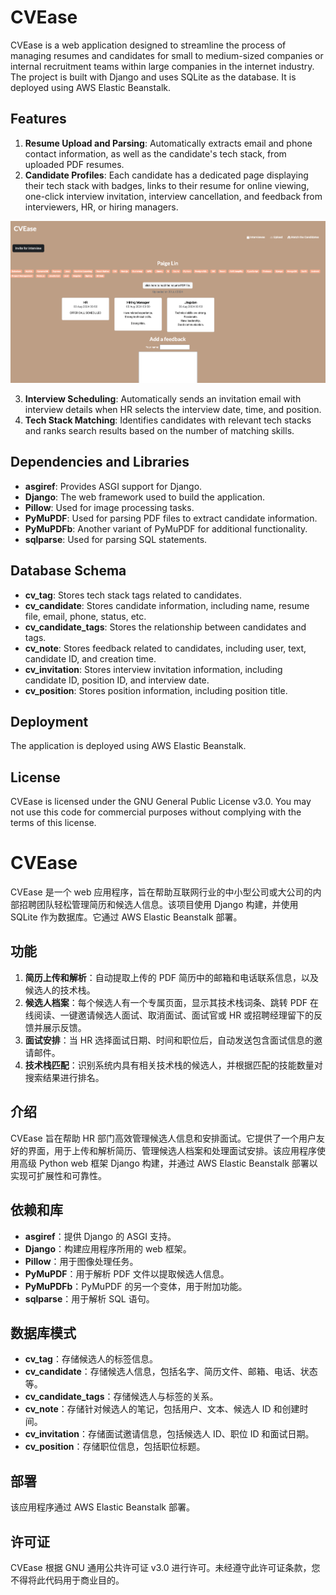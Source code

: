 # CVEase

CVEase is a web application designed to streamline the process of managing resumes and candidates for small to medium-sized companies or internal recruitment teams within large companies in the internet industry. The project is built with Django and uses SQLite as the database. It is deployed using AWS Elastic Beanstalk.

## Features

1. **Resume Upload and Parsing**: Automatically extracts email and phone contact information, as well as the candidate's tech stack, from uploaded PDF resumes.
2. **Candidate Profiles**: Each candidate has a dedicated page displaying their tech stack with badges, links to their resume for online viewing, one-click interview invitation, interview cancellation, and feedback from interviewers, HR, or hiring managers.

![Candidate profile page](images/cv-detail-page.png)

3. **Interview Scheduling**: Automatically sends an invitation email with interview details when HR selects the interview date, time, and position.
4. **Tech Stack Matching**: Identifies candidates with relevant tech stacks and ranks search results based on the number of matching skills.


## Dependencies and Libraries

- **asgiref**: Provides ASGI support for Django.
- **Django**: The web framework used to build the application.
- **Pillow**: Used for image processing tasks.
- **PyMuPDF**: Used for parsing PDF files to extract candidate information.
- **PyMuPDFb**: Another variant of PyMuPDF for additional functionality.
- **sqlparse**: Used for parsing SQL statements.

## Database Schema

- **cv_tag**: Stores tech stack tags related to candidates.
- **cv_candidate**: Stores candidate information, including name, resume file, email, phone, status, etc.
- **cv_candidate_tags**: Stores the relationship between candidates and tags.
- **cv_note**: Stores feedback related to candidates, including user, text, candidate ID, and creation time.
- **cv_invitation**: Stores interview invitation information, including candidate ID, position ID, and interview date.
- **cv_position**: Stores position information, including position title.

## Deployment

The application is deployed using AWS Elastic Beanstalk. 

## License

CVEase is licensed under the GNU General Public License v3.0. You may not use this code for commercial purposes without complying with the terms of this license.

# CVEase

CVEase 是一个 web 应用程序，旨在帮助互联网行业的中小型公司或大公司的内部招聘团队轻松管理简历和候选人信息。该项目使用 Django 构建，并使用 SQLite 作为数据库。它通过 AWS Elastic Beanstalk 部署。

## 功能

1. **简历上传和解析**：自动提取上传的 PDF 简历中的邮箱和电话联系信息，以及候选人的技术栈。
2. **候选人档案**：每个候选人有一个专属页面，显示其技术栈词条、跳转 PDF 在线阅读、一键邀请候选人面试、取消面试、面试官或 HR 或招聘经理留下的反馈并展示反馈。
3. **面试安排**：当 HR 选择面试日期、时间和职位后，自动发送包含面试信息的邀请邮件。
4. **技术栈匹配**：识别系统内具有相关技术栈的候选人，并根据匹配的技能数量对搜索结果进行排名。

## 介绍

CVEase 旨在帮助 HR 部门高效管理候选人信息和安排面试。它提供了一个用户友好的界面，用于上传和解析简历、管理候选人档案和处理面试安排。该应用程序使用高级 Python web 框架 Django 构建，并通过 AWS Elastic Beanstalk 部署以实现可扩展性和可靠性。

## 依赖和库

- **asgiref**：提供 Django 的 ASGI 支持。
- **Django**：构建应用程序所用的 web 框架。
- **Pillow**：用于图像处理任务。
- **PyMuPDF**：用于解析 PDF 文件以提取候选人信息。
- **PyMuPDFb**：PyMuPDF 的另一个变体，用于附加功能。
- **sqlparse**：用于解析 SQL 语句。

## 数据库模式

- **cv_tag**：存储候选人的标签信息。
- **cv_candidate**：存储候选人信息，包括名字、简历文件、邮箱、电话、状态等。
- **cv_candidate_tags**：存储候选人与标签的关系。
- **cv_note**：存储针对候选人的笔记，包括用户、文本、候选人 ID 和创建时间。
- **cv_invitation**：存储面试邀请信息，包括候选人 ID、职位 ID 和面试日期。
- **cv_position**：存储职位信息，包括职位标题。

## 部署

该应用程序通过 AWS Elastic Beanstalk 部署。


## 许可证

CVEase 根据 GNU 通用公共许可证 v3.0 进行许可。未经遵守此许可证条款，您不得将此代码用于商业目的。




